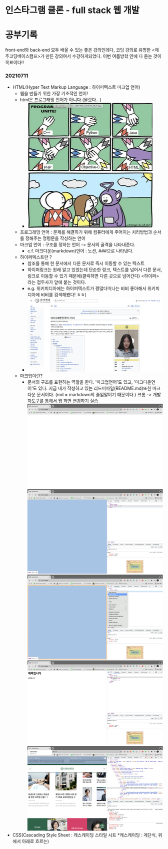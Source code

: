 # 인스타그램 클론 - full stack 웹 개발 
# 공부기록
front-end와 back-end 모두 배울 수 있는 좋은 강의인데다, 코딩 강의로 유명한 <제주코딩베이스캠프>가 만든 강의여서 수강하게되었다. 이번 여름방학 안에 다 듣는 것이 목표이다!! 
### 20210711
- HTML(Hyper Text Markup Language : 하이퍼텍스트 마크업 언어)
  - 웹을 만들기 위한 가장 기초적인 언어!
  - html은 프로그래밍 언어가 아니다.(몰랐다...)
    - <img src="./img/스크린샷0711_2.png" width="400" height="400">
  - 프로그래밍 언어 : 문제를 해결하기 위해 컴퓨터에게 주어지는 처리방법과 순서를 정해주는 명령문을 작성하는 언어
  - 마크업 언어 : 구조를 정하는 언어 -> 문서의 골격을 나타내준다.
    - c.f. 마크다운(markdown)언어 : 노션, ###으로 나타낸다.
  - 하이퍼텍스트란 ? 
    - 참조를 통해 한 문서에서 다른 문서로 즉시 이동할 수 있는 텍스트
    - 하이퍼링크는 원래 알고 있었는데 단순한 링크, 텍스트를 넘어서 다른 문서,링크로 이동할 수 있기 때문에(클릭하면 다른 곳으로 넘어간다) <하이퍼>라는 접두사가 앞에 붙는 것이다.
    - e.g. 위키피디아에는 하이퍼텍스트가 짱많다!!(나는 비비 좋아해서 위키피디아에 비비를 검색해봤다! ㅎㅎ)
    - ![pic1](./img/스크린샷0711_1.png)
  - 마크업이란? 
    - 문서의 구조를 표현하는 역할을 한다. '마크업언어'도 있고, '마크다운언어'도 있다. 지금 내가 작성하고 있는 리드미파일(README.md)또한 마크다운 문서이다. (md = markdown의 줄임말이기 때문이다.)
크롬 -> 개발자도구를 통해서 웹 화면 변경하기 실습
![pic1](./img/스크린샷0711_3.png)
![pic1](./img/스크린샷0711_4.png)
![pic1](./img/스크린샷0711_6.png)
![pic1](./img/스크린샷0711_7.png)
![pic1](./img/스크린샷0711_5.png)
- CSS(Cascading Style Sheet : 캐스캐이딩 스타일 시트 *캐스캐이딩 : 계단식, 위에서 아래로 흐르는)

